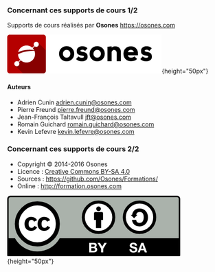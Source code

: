 ### Concernant ces supports de cours 1/2

Supports de cours réalisés par **Osones** <https://osones.com>

![Logo Osones](images/logo-osones.png){height="50px"}

#### Auteurs

- Adrien Cunin <adrien.cunin@osones.com>
- Pierre Freund <pierre.freund@osones.com>
- Jean-François Taltavull <jft@osones.com>
- Romain Guichard <romain.guichard@osones.com>
- Kevin Lefevre <kevin.lefevre@osones.com>

### Concernant ces supports de cours 2/2

- Copyright © 2014-2016 Osones
- Licence : [Creative Commons BY-SA 4.0](https://creativecommons.org/licenses/by-sa/4.0/deed.fr)
- Sources : <https://github.com/Osones/Formations/>
- Online : <http://formation.osones.com>

![Licence Creative Commons BY-SA 4.0](images/licence.png){height="50px"}

